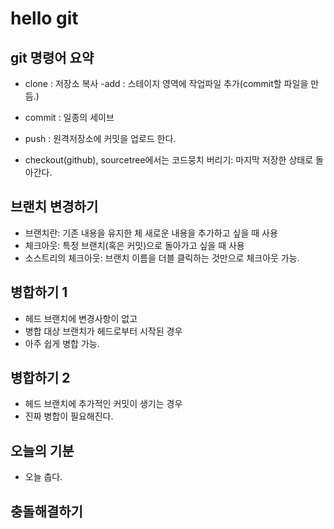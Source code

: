 # hello git

## git 명령어 요약

- clone : 저장소 복사
  -add : 스테이지 영역에 작업파일 추가(commit할 파일을 만듬.)
- commit : 일종의 세이브
- push : 원격저장소에 커밋을 업로드 한다.

- checkout(github), sourcetree에서는 코드뭉치 버리기: 마지막 저장한 상태로 돌아간다.

## 브랜치 변경하기

- 브랜치란: 기존 내용을 유지한 체 새로운 내용을 추가하고 싶을 때 사용
- 체크아웃: 특정 브랜치(혹은 커밋)으로 돌아가고 싶을 때 사용
- 소스트리의 체크아웃: 브랜치 이름을 더블 클릭하는 것만으로 체크아웃 가능.

## 병합하기 1

- 헤드 브랜치에 변경사항이 없고
- 병합 대상 브랜치가 헤드로부터 시작된 경우
- 아주 쉽게 병합 가능.

## 병합하기 2

- 헤드 브랜치에 추가적인 커밋이 생기는 경우
- 진짜 병합이 필요해진다.

## 오늘의 기분

- 오늘 춥다.

## 충돌해결하기
